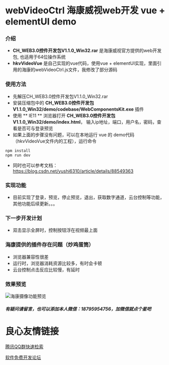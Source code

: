 # webVideoCtrl 海康威视web开发 vue + elementUI demo

### 介绍
-  **CH_WEB3.0控件开发包V1.1.0_Win32.rar**   是海康威视官方提供的web开发包, 也适用于64位操作系统
-  **hkvVideoVue** 是自己实现的vue代码，使用vue + elementUI实现，里面引用的海康的webVideoCtrl.js文件，我修改了部分源码


### 使用方法
- 先解压CH_WEB3.0控件开发包V1.1.0_Win32.rar
- 安装压缩包中的   **CH_WEB3.0控件开发包V1.1.0_Win32/demo/codebase/WebComponentsKit.exe**   插件
- 使用   ** IE11 **   浏览器打开   **CH_WEB3.0控件开发包V1.1.0_Win32/demo/index.html**，   输入ip地址，端口，用户名，密码，查看是否可与登录预览
- 如果上面的步骤没有问题，可以在本地运行 vue 的 demo代码（hkvVideoVue文件内的工程），运行命令
```
npm install
npm run dev
```
- 同时也可以参考文档：https://blog.csdn.net/yushi6310/article/details/88549363


### 实现功能
- 目前实现了登录，预览，停止预览，退出，获取数字通道，云台控制等功能，其他功能后续更新。。。



### 下一步开发计划
- 双击显示全屏时，控制按钮浮在视频最上面

### 海康提供的插件存在问题（炒鸡蛋筒）
- 浏览器兼容性很差
- 运行时，浏览器消耗资源比较多，有时会卡顿
- 云台控制点击反应比较慢，有延时

### 效果预览
![海康摄像功能预览](https://img-blog.csdnimg.cn/20191114100625435.jpg?x-oss-process=image/watermark,type_ZmFuZ3poZW5naGVpdGk,shadow_10,text_aHR0cHM6Ly9ibG9nLmNzZG4ubmV0L3l1c2hpNjMxMA==,size_16,color_FFFFFF,t_70)


##### 有疑问请留言，也可以添加本人微信：18795954756，加微信就点个星吧







 # 良心友情链接

[腾讯QQ群快速检索](http://u.720life.cn/s/8cf73f7c)

[软件免费开发论坛](http://u.720life.cn/s/bbb01dc0)